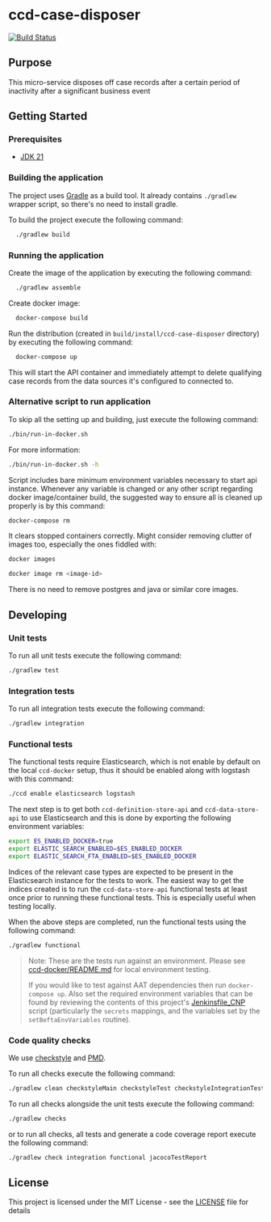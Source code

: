 # ccd-case-disposer

[![Build Status](https://travis-ci.org/hmcts/ccd-case-disposer.svg?branch=master)](https://travis-ci.org/hmcts/ccd-case-disposer)

## Purpose

This micro-service disposes off case records after a certain period of inactivity after a significant business event

## Getting Started

### Prerequisites
- [JDK 21](https://openjdk.org/)

### Building the application

The project uses [Gradle](https://gradle.org) as a build tool. It already contains
`./gradlew` wrapper script, so there's no need to install gradle.

To build the project execute the following command:

```bash
  ./gradlew build
```

### Running the application

Create the image of the application by executing the following command:

```bash
  ./gradlew assemble
```

Create docker image:

```bash
  docker-compose build
```

Run the distribution (created in `build/install/ccd-case-disposer` directory)
by executing the following command:

```bash
  docker-compose up
```

This will start the API container and immediately attempt to delete qualifying case records from the data sources it's configured to connected to.

### Alternative script to run application

To skip all the setting up and building, just execute the following command:

```bash
./bin/run-in-docker.sh
```

For more information:

```bash
./bin/run-in-docker.sh -h
```

Script includes bare minimum environment variables necessary to start api instance. Whenever any variable is changed or any other script regarding docker image/container build, the suggested way to ensure all is cleaned up properly is by this command:

```bash
docker-compose rm
```

It clears stopped containers correctly. Might consider removing clutter of images too, especially the ones fiddled with:

```bash
docker images

docker image rm <image-id>
```

There is no need to remove postgres and java or similar core images.

## Developing

### Unit tests
To run all unit tests execute the following command:
```bash
./gradlew test
```

### Integration tests
To run all integration tests execute the following command:
```bash
./gradlew integration
```

### Functional tests
The functional tests require Elasticsearch, which is not enable by default on the local `ccd-docker` setup, thus it should be enabled along with logstash with this command:
```bash
./ccd enable elasticsearch logstash
```

The next step is to get both `ccd-definition-store-api` and `ccd-data-store-api` to use Elasticsearch and this is done by exporting the following environment variables:
```bash
export ES_ENABLED_DOCKER=true
export ELASTIC_SEARCH_ENABLED=$ES_ENABLED_DOCKER
export ELASTIC_SEARCH_FTA_ENABLED=$ES_ENABLED_DOCKER
```

Indices of the relevant case types are expected to be present in the Elasticsearch instance for the tests to work.
The easiest way to get the indices created is to run the `ccd-data-store-api` functional tests at least once prior to running these functional tests.
This is especially useful when testing locally.

When the above steps are completed, run the functional tests using the following command:
```bash
./gradlew functional
```

> Note: These are the tests run against an environment.
> Please see [ccd-docker/README.md](./ccd-docker/README.md) for local environment testing.
>
> If you would like to test against AAT dependencies then run `docker-compose up`.
> Also set the required environment variables that can be found by reviewing the contents of this project's
> [Jenkinsfile_CNP](./Jenkinsfile_CNP) script (particularly the `secrets` mappings, and the variables set by
> the `setBeftaEnvVariables` routine).
>

### Code quality checks
We use [checkstyle](http://checkstyle.sourceforge.net/) and [PMD](https://pmd.github.io/).

To run all checks execute the following command:

```bash
./gradlew clean checkstyleMain checkstyleTest checkstyleIntegrationTest pmdMain pmdTest pmdIntegrationTest
```

To run all checks alongside the unit tests execute the following command:

```bash
./gradlew checks
```

or to run all checks, all tests and generate a code coverage report execute the following command:

```bash
./gradlew check integration functional jacocoTestReport
```

## License

This project is licensed under the MIT License - see the [LICENSE](LICENSE) file for details

